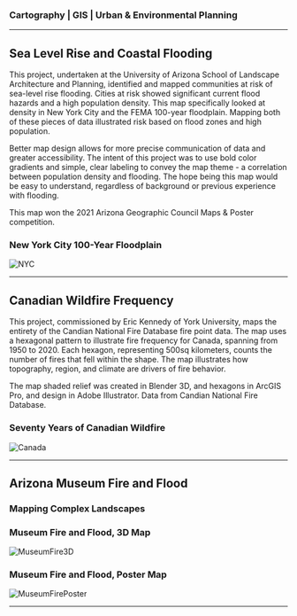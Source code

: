 ### Cartography | GIS | Urban & Environmental Planning
 <hr> 

## Sea Level Rise and Coastal Flooding

This project, undertaken at the University of Arizona School of Landscape Architecture and Planning, identified and mapped communities at risk of sea-level rise flooding. Cities at risk showed significant current flood hazards and a high population density. This map specifically looked at density in New York City and the FEMA 100-year floodplain. Mapping both of these pieces of data illustrated risk based on flood zones and high population. 

Better map design allows for more precise communication of data and greater accessibility. The intent of this project was to use bold color gradients and simple, clear labeling to convey the map theme - a correlation between population density and flooding. The hope being this map would be easy to understand, regardless of background or previous experience with flooding.

This map won the 2021 Arizona Geographic Council Maps & Poster competition.

### New York City 100-Year Floodplain

![NYC](https://glenningram.github.io/assets/img/Ingram_NYCFloodMap.jpg)

 <hr> 


## Canadian Wildfire Frequency

This project, commissioned by Eric Kennedy of York University, maps the entirety of the Candian National Fire Database fire point data. The map uses a hexagonal pattern to illustrate fire frequency for Canada, spanning from 1950 to 2020. Each hexagon, representing 500sq kilometers, counts the number of fires that fell within the shape. The map illustrates how topography, region, and climate are drivers of fire behavior.

The map shaded relief was created in Blender 3D, and hexagons in ArcGIS Pro, and design in Adobe Illustrator. Data from Candian National Fire Database.

### Seventy Years of Canadian Wildfire

![Canada](https://glenningram.github.io/assets/img/Ingram_CanadaWildfire.jpg)

 <hr> 
 
 
## Arizona Museum Fire and Flood
### Mapping Complex Landscapes



### Museum Fire and Flood, 3D Map

![MuseumFire3D](https://glenningram.github.io/assets/img/3DFlagstaffMap.jpg)

### Museum Fire and Flood, Poster Map

![MuseumFirePoster](https://glenningram.github.io/assets/img/MuseumFloodAndFire.jpg)

 <hr> 
